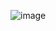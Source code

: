 ![image](https://user-images.githubusercontent.com/81568777/113622327-08f5a600-9687-11eb-8b26-e7d7be05da2c.png)
